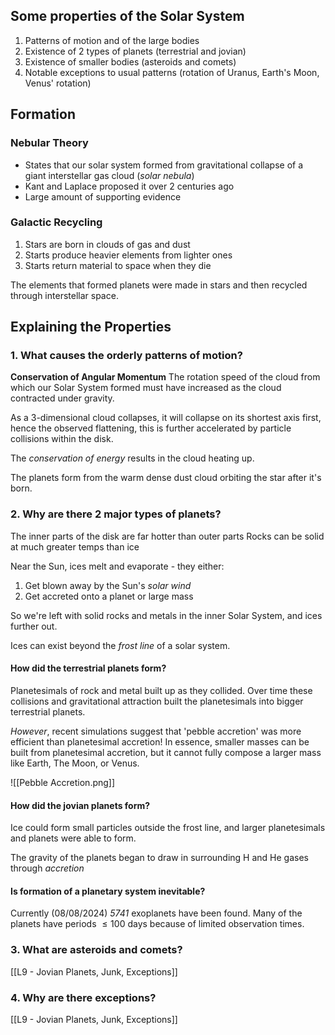 
## Some properties of the Solar System
1. Patterns of motion and of the large bodies
2. Existence of 2 types of planets (terrestrial and jovian)
3. Existence of smaller bodies (asteroids and comets)
4. Notable exceptions to usual patterns (rotation of Uranus, Earth's Moon, Venus' rotation)



## Formation

### Nebular Theory
- States that our solar system formed from gravitational collapse of a giant interstellar gas cloud (*solar nebula*)
- Kant and Laplace proposed it over 2 centuries ago
- Large amount of supporting evidence



### Galactic Recycling
1. Stars are born in clouds of gas and dust
2. Starts produce heavier elements from lighter ones
3. Starts return material to space when they die

The elements that formed planets were made in stars and then recycled through interstellar space.

## Explaining the Properties
### 1. What causes the orderly patterns of motion?

**Conservation of Angular Momentum**
The rotation speed of the cloud from which our Solar System formed must have increased as the cloud contracted under gravity.

As a 3-dimensional cloud collapses, it will collapse on its shortest axis first, hence the observed flattening, this is further accelerated by particle collisions within the disk.

The *conservation of energy* results in the cloud heating up.

The planets form from the warm dense dust cloud orbiting the star after it's born.

### 2. Why are there 2 major types of planets?

The inner parts of the disk are far hotter than outer parts
Rocks can be solid at much greater temps than ice

Near the Sun, ices melt and evaporate - they either:
1. Get blown away by the Sun's *solar wind*
2. Get accreted onto a planet or large mass

So we're left with solid rocks and metals in the inner Solar System, and ices further out.

Ices can exist beyond the *frost line* of a solar system.

#### How did the terrestrial planets form?
Planetesimals of rock and metal built up as they collided.
Over time these collisions and gravitational attraction built the planetesimals into bigger terrestrial planets.

*However*, recent simulations suggest that 'pebble accretion' was more efficient than planetesimal accretion! In essence, smaller masses can be built from planetesimal accretion, but it cannot fully compose a larger mass like Earth, The Moon, or Venus.

![[Pebble Accretion.png]]

#### How did the jovian planets form?
Ice could form small particles outside the frost line, and larger planetesimals and planets were able to form.

The gravity of the planets began to draw in surrounding H and He gases through *accretion*


#### Is formation of a planetary system inevitable?

Currently (08/08/2024) *5741* exoplanets have been found.
Many of the planets have periods $\leq 100$ days because of limited observation times.


### 3. What are asteroids and comets?
[[L9 - Jovian Planets, Junk, Exceptions]]

### 4. Why are there exceptions?
[[L9 - Jovian Planets, Junk, Exceptions]]
